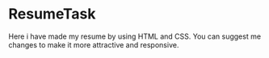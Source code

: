 # ResumeTask
Here i have made my resume by using HTML and CSS.
You can suggest me changes to make it more attractive and responsive.
